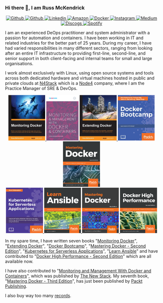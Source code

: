 ### Hi there 👋, I am Russ McKendrick

<p align="center">
    <a href="https://github.com/russmckendrick">
        <img src="https://img.shields.io/badge/-Github-000?style=flat&amp;logo=Github&amp;logoColor=white" alt="Github">
    </a> 
    <a href="https://twitter.com/russmckendrick/">
        <img src="https://img.shields.io/badge/-Twitter-1da1f2?style=flat&amp;logo=Twitter&amp;logoColor=white" alt="Github">
    </a> 
    <a href="https://www.linkedin.com/in/russmckendrick/">
        <img src="https://img.shields.io/badge/-LinkedIn-0077b5?style=flat&amp;logo=Linkedin&amp;logoColor=white" alt="Linkedin">
    </a> 
    <a href="https://www.amazon.com/Russ-McKendrick/e/B079KJV88Z">
        <img src="https://img.shields.io/badge/-Amazon-ff9900?style=flat&amp;logo=Amazon&amp;logoColor=white" alt="Amazon">
    </a> 
    <a href="https://hub.docker.com/u/russmckendrick/">
        <img src="https://img.shields.io/badge/-Docker-0db7ed?style=flat&amp;labelColor=0db7ed&amp;logo=docker&amp;logoColor=white" alt="Docker">
    </a> 
    <a href="https://www.instagram.com/russmckendrick/">
        <img src="https://img.shields.io/badge/-Instagram-e1306c?style=flat&amp;labelColor=e1306c&amp;logo=Instagram&amp;logoColor=white" alt="Instagram">
    </a> 
    <a href="https://www.instagram.com/russmckendrick/">
        <img src="https://img.shields.io/badge/-Medium-00ab6c?style=flat&amp;labelColor=00ab6c&amp;logo=Medium&amp;logoColor=white" alt="Medium">
    </a> 
    <a href="https://www.discogs.com/user/russmck/collection?header=1">
        <img src="https://img.shields.io/badge/-Discogs-333333?style=flat&amp;labelColor=333333&amp;logo=Discogs&amp;logoColor=white" alt="Discogs">
    </a> 
    <a href="https://open.spotify.com/user/russmckendrick">
        <img src="https://img.shields.io/badge/-Spotify-1db954?style=flat&amp;labelColor=1db954&amp;logo=Spotify&amp;logoColor=white" alt="Spotify">
    </a>
</p>

I am an experienced DeOps practitioner and system administrator with a passion for automation and containers. I have been working in IT and related industries for the better part of 25 years. During my career, I have had varied responsibilities in many different sectors, ranging from looking after an entire IT infrastructure to providing first-line, second-line, and senior support in both client-facing and internal teams for small and large organisations.

I work almost exclusively with Linux, using open source systems and tools across both dedicated hardware and virtual machines hosted in public and private clouds at [N4Stack](https://www.n4stack.io/) which is a [Node4](https://www.node4.co.uk/) company, where I am the Practice Manager of SRE & DevOps.

<p align="center">
  <a href="https://www.packtpub.com/virtualization-and-cloud/monitoring-docker/">
    <img src='https://raw.githubusercontent.com/russmckendrick/russmckendrick/master/img/02.jpg' align='centre' height='150'>
  </a>
  <a href="https://thenewstack.io/ebooks/docker-and-containers/monitoring-management-docker-containers/">
    <img src='https://raw.githubusercontent.com/russmckendrick/russmckendrick/master/img/01.png' align='centre' height='150'>
  </a>
  <a href="https://www.packtpub.com/networking-and-servers/extending-docker/">
    <img src='https://raw.githubusercontent.com/russmckendrick/russmckendrick/master/img/03.jpg' align='centre' height='150'>
  </a>
  <a href="https://www.packtpub.com/virtualization-and-cloud/docker-bootcamp/">
    <img src='https://raw.githubusercontent.com/russmckendrick/russmckendrick/master/img/04.jpg' align='centre' height='150'>
  </a>
  <a href="https://www.packtpub.com/virtualization-and-cloud/mastering-docker-second-edition">
    <img src='https://raw.githubusercontent.com/russmckendrick/russmckendrick/master/img/05.jpg' align='centre' height='150'>
  </a><br>
  <a href="https://www.packtpub.com/networking-and-servers/kubernetes-serverless-applications/">
    <img src='https://raw.githubusercontent.com/russmckendrick/russmckendrick/master/img/06.jpg' align='centre' height='150'>
  </a>
  <a href="https://www.packtpub.com/virtualization-and-cloud/learn-ansible/">
    <img src='https://raw.githubusercontent.com/russmckendrick/russmckendrick/master/img/07.png' align='centre' height='150'>
  </a>
  <a href="https://www.packtpub.com/virtualization-and-cloud/mastering-docker-third-edition/">
    <img src='https://raw.githubusercontent.com/russmckendrick/russmckendrick/master/img/08.jpg' align='centre' height='150'>
  </a>
  <a href="https://www.packtpub.com/networking-and-servers/docker-high-performance-second-edition/">
    <img src='https://raw.githubusercontent.com/russmckendrick/russmckendrick/master/img/09.png' align='centre' height='150'>
  </a>
</p>

In my spare time, I have written seven books "[Monitoring Docker](https://www.packtpub.com/virtualization-and-cloud/monitoring-docker)", "[Extending Docker](https://www.packtpub.com/networking-and-servers/extending-docker)", "[Docker Bootcamp](https://www.packtpub.com/virtualization-and-cloud/docker-bootcamp)", "[Mastering Docker - Second Edition](https://www.packtpub.com/virtualization-and-cloud/mastering-docker-second-edition)", "[Kubernetes for Serverless Applications](https://www.packtpub.com/networking-and-servers/kubernetes-serverless-applications)", "[Learn Ansible](https://www.packtpub.com/virtualization-and-cloud/learn-ansible)" and have contributed to "[Docker High Performance - Second Edition](https://www.packtpub.com/networking-and-servers/docker-high-performance-second-edition)" which are all available now.

I have also contributed to "[Monitoring and Management With Docker and Containers](https://thenewstack.io/identifying-collecting-container-data/)", which was published by [The New Stack](https://thenewstack.io/). My seventh book, "[Mastering Docker - Third Edition](https://www.packtpub.com/virtualization-and-cloud/mastering-docker-third-edition)", has just been published by [Packt Publishing](https://www.packtpub.com/).

I also buy way too many [records](https://www.discogs.com/user/russmck/collection?header=1).